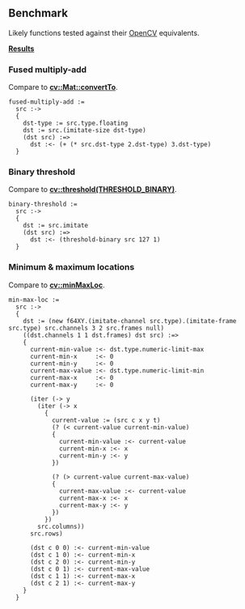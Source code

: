 Benchmark
---------
Likely functions tested against their [OpenCV](http://www.opencv.org) equivalents.

**[Results](https://s3.amazonaws.com/liblikely/benchmark.txt)**

### Fused multiply-add
Compare to **[cv::Mat::convertTo](http://docs.opencv.org/2.4.8/modules/core/doc/basic_structures.html#mat-convertto)**.

    fused-multiply-add :=
      src :->
      {
        dst-type := src.type.floating
        dst := src.(imitate-size dst-type)
        (dst src) :=>
          dst :<- (+ (* src.dst-type 2.dst-type) 3.dst-type)
      }

### Binary threshold
Compare to **[cv::threshold(THRESHOLD_BINARY)](http://docs.opencv.org/2.4.8/modules/imgproc/doc/miscellaneous_transformations.html#threshold)**.

    binary-threshold :=
      src :->
      {
        dst := src.imitate
        (dst src) :=>
          dst :<- (threshold-binary src 127 1)
      }

### Minimum & maximum locations
Compare to **[cv::minMaxLoc](http://docs.opencv.org/2.4.8/modules/core/doc/operations_on_arrays.html#minmaxloc)**.

    min-max-loc :=
      src :->
      {
        dst := (new f64XY.(imitate-channel src.type).(imitate-frame src.type) src.channels 3 2 src.frames null)
        ((dst.channels 1 1 dst.frames) dst src) :=>
        {
          current-min-value :<- dst.type.numeric-limit-max
          current-min-x     :<- 0
          current-min-y     :<- 0
          current-max-value :<- dst.type.numeric-limit-min
          current-max-x     :<- 0
          current-max-y     :<- 0

          (iter (-> y
            (iter (-> x
              {
                current-value := (src c x y t)
                (? (< current-value current-min-value)
                {
                  current-min-value :<- current-value
                  current-min-x :<- x
                  current-min-y :<- y
                })

                (? (> current-value current-max-value)
                {
                  current-max-value :<- current-value
                  current-max-x :<- x
                  current-max-y :<- y
                })
              })
            src.columns))
          src.rows)

          (dst c 0 0) :<- current-min-value
          (dst c 1 0) :<- current-min-x
          (dst c 2 0) :<- current-min-y
          (dst c 0 1) :<- current-max-value
          (dst c 1 1) :<- current-max-x
          (dst c 2 1) :<- current-max-y
        }
      }
